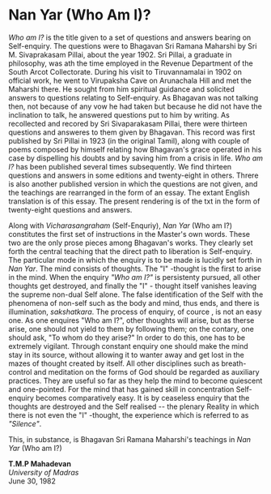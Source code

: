 # Nan Yar (Who Am I)?

  _Who am I?_ is the title given to a set of questions and answers bearing on Self-enquiry. The questions were to Bhagavan Sri Ramana Maharshi by Sri M. Sivaprakasam Pillai, about the year 1902. Sri Pillai, a graduate in philosophy, was ath the time employed in the Revenue Department of the South Arcot Collectorate. During his visit to Tiruvannamalai in 1902 on official work, he went to Virupaksha Cave on Arunachala Hill and met the Maharshi there. He sought from him spiritual guidance and solicited answers to questions relating to Self-enquiry. As Bhagavan was not talking then, not because of any vow he had taken but because he did not have the inclination to talk, he answered questions put to him by writing. As recollected and recored by Sri Sivaparakasam Pillai, there were thirteen questions and answeres to them given by Bhagavan. This record was first published by Sri Pillai in 1923 (in the original Tamil), along with couple of poems composed by himself relating how Bhagavan's grace operated in his case by dispelling his doubts and by saving him from a crisis in life. _Who am I?_ has been published several times subsequently. We find thirteen questions and answers in some editions and twenty-eight in others. Threre is also another published version in which the questions are not given, and the teachings are rearranged in the form of an essay. The extant English translation is of this essay. The present rendering is of the txt in the form of twenty-eight questions and answers.

  Along with _Vicharasangraham_ (Self-Enquriy), _Nan Yar_ (Who am I?) constitutes the first set of instructions in the Master's own words. These two are the only prose pieces among Bhagavan's works. They clearly set forth the central teaching that the direct path to liberation is Self-enquiry. The particular mode in which the enquiry is to be made is lucidly set forth in _Nan Yar_. The mind consists of thoughts. The "I" -thought is the first to arise in the mind. When the enquiry _"Who am I?"_ is persistenty pursued, all other thoughts get destroyed, and finally the "I" - thought itself vanishes leaving the supreme non-dual Self alone. The false identification of the Self with the phenomena of non-self such as the body and mind, thus ends, and there is illumination, _sakshatkara_. The process of enquiry, of cource , is not an easy one. As one enquires "Who am I?", other thoughts will arise, but as therse arise, one should not yield to them by following them; on the contary, one should ask, "To whom do they arise?" In order to do this, one has to be extremely vigilant. Through constant enquiry one should make the mind stay in its source, without allowing it to wanter away and get lost in the mazes of thought created by itself. All other disciplines such as breath-control and meditation on the forms of God should be regarded as auxiliary practices. They are useful so far as they help the mind to become quiescent and one-pointed. For the mind that has gained skill in concentration Self-enquiry becomes comparatively easy. It is by ceaseless enquiry that the thoughts are destroyed and the Self realised -- the plenary Reality in which there is not even the "I" -thought, the experience which is referred to as _"Silence"_.

  This, in substance, is Bhagavan Sri Ramana Maharshi's teachings in _Nan Yar_ (Who am I?)

  **T.M.P Mahadevan** <br>
  _University of Madras_ <br>
  June 30, 1982
